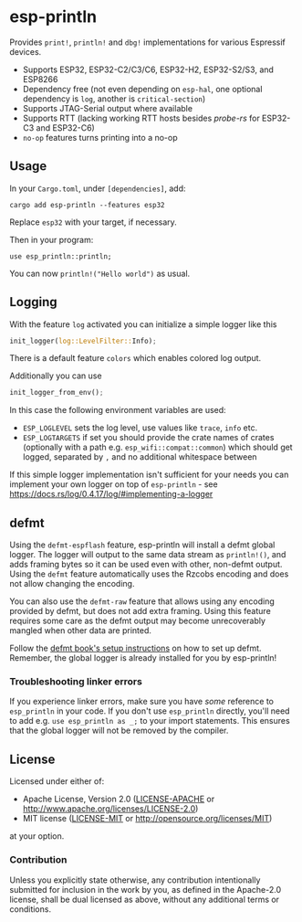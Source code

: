 # esp-println

Provides `print!`, `println!` and `dbg!` implementations for various Espressif devices.

- Supports ESP32, ESP32-C2/C3/C6, ESP32-H2, ESP32-S2/S3, and ESP8266
- Dependency free (not even depending on `esp-hal`, one optional dependency is `log`, another is `critical-section`)
- Supports JTAG-Serial output where available
- Supports RTT (lacking working RTT hosts besides _probe-rs_ for ESP32-C3 and ESP32-C6)
- `no-op` features turns printing into a no-op

## Usage

In your `Cargo.toml`, under `[dependencies]`, add:

```
cargo add esp-println --features esp32
```

Replace `esp32` with your target, if necessary.

Then in your program:

```
use esp_println::println;
```

You can now `println!("Hello world")` as usual.

## Logging

With the feature `log` activated you can initialize a simple logger like this
```rust
init_logger(log::LevelFilter::Info);
```

There is a default feature `colors` which enables colored log output.

Additionally you can use
```rust
init_logger_from_env();
```

In this case the following environment variables are used:
- `ESP_LOGLEVEL` sets the log level, use values like `trace`, `info` etc.
- `ESP_LOGTARGETS` if set you should provide the crate names of crates (optionally with a path e.g. `esp_wifi::compat::common`) which should get logged, separated by `,` and no additional whitespace between

If this simple logger implementation isn't sufficient for your needs you can implement your own logger on top of `esp-println` - see https://docs.rs/log/0.4.17/log/#implementing-a-logger

## defmt

Using the `defmt-espflash` feature, esp-println will install a defmt global logger. The logger will
output to the same data stream as `println!()`, and adds framing bytes so it can be used even with
other, non-defmt output. Using the `defmt` feature automatically uses the Rzcobs encoding and does
not allow changing the encoding.

You can also use the `defmt-raw` feature that allows using any encoding provided by defmt, but
does not add extra framing. Using this feature requires some care as the defmt output may become
unrecoverably mangled when other data are printed.

Follow the [defmt book's setup instructions](https://defmt.ferrous-systems.com/setup) on how to
set up defmt. Remember, the global logger is already installed for you by esp-println!

### Troubleshooting linker errors

If you experience linker errors, make sure you have *some* reference to `esp_println` in your code.
If you don't use `esp_println` directly, you'll need to add e.g. `use esp_println as _;` to your
import statements. This ensures that the global logger will not be removed by the compiler.

## License

Licensed under either of:

- Apache License, Version 2.0 ([LICENSE-APACHE](LICENSE-APACHE) or http://www.apache.org/licenses/LICENSE-2.0)
- MIT license ([LICENSE-MIT](LICENSE-MIT) or http://opensource.org/licenses/MIT)

at your option.

### Contribution

Unless you explicitly state otherwise, any contribution intentionally submitted for inclusion in
the work by you, as defined in the Apache-2.0 license, shall be dual licensed as above, without
any additional terms or conditions.
